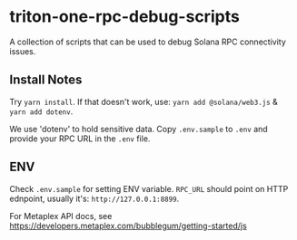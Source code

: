# triton-one-rpc-debug-scripts
A collection of scripts that can be used to debug Solana RPC connectivity issues.

## Install Notes
Try `yarn install`. If that doesn't work, use: `yarn add @solana/web3.js` & `yarn add dotenv`.

We use 'dotenv' to hold sensitive data. Copy `.env.sample` to `.env` and provide your RPC URL in the `.env` file.

## ENV

Check `.env.sample` for setting ENV variable. `RPC_URL` should point on HTTP ednpoint, usually it's: `http://127.0.0.1:8899`.

For Metaplex API docs, see https://developers.metaplex.com/bubblegum/getting-started/js